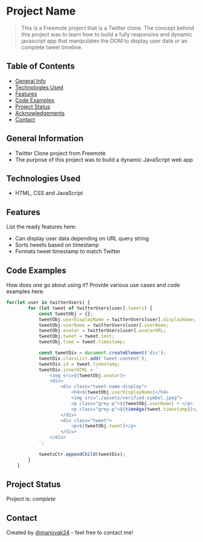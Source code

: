 # Project Name
> This is a Freemote project that is a Twitter clone. The concept behind this project was to learn how to build a fully responsive and dynamic javascript app that manipulates the DOM to display user data or an complete tweet timeline.

## Table of Contents
* [General Info](#general-information)
* [Technologies Used](#technologies-used)
* [Features](#features)
* [Code Examples](#code-examples)
* [Project Status](#project-status)
* [Acknowledgements](#acknowledgements)
* [Contact](#contact)
<!-- * [License](#license) -->


## General Information
- Twitter Clone project from Freemote
- The purpose of this project was to build a dynamic JavaScript web app


## Technologies Used
- HTML, CSS and JavaScript


## Features
List the ready features here:
- Can display user data depending on URL query string
- Sorts tweets based on timestamp
- Formats tweet timestamp to match Twitter


## Code Examples
How does one go about using it?
Provide various use cases and code examples here.

```js
for(let user in twitterUsers) {
        for (let tweet of twitterUsers[user].tweets) {
            const tweetObj = {};       
            tweetObj.userDisplayName = twitterUsers[user].displayName;
            tweetObj.userName = twitterUsers[user].userName;
            tweetObj.avatar = twitterUsers[user].avatarURL;
            tweetObj.tweet = tweet.text;
            tweetObj.time = tweet.timestamp;

            const tweetDiv = document.createElement('div');
            tweetDiv.classList.add('tweet-content');
            tweetDiv.id = tweet.timestamp;
            tweetDiv.innerHTML = `
                <img src=${tweetObj.avatar}>
                <div>
                    <div class="tweet-name-display">
                        <h4>${tweetObj.userDisplayName}</h4>
                        <img src="./assets/verified-symbol.jpeg">
                        <p class="grey-p">${tweetObj.userName} • </p>
                        <p class="grey-p">${timeAgo(tweet.timestamp)}</p>
                    </div>
                    <div class="tweet">
                        <p>${tweetObj.tweet}</p>
                    </div>
                </div>
            `;
            
            tweetsCtr.appendChild(tweetDiv);
        } 
    }
```


## Project Status
Project is: _complete_ 


## Contact
Created by [@manovak24](https://github.com/manovak24) - feel free to contact me!